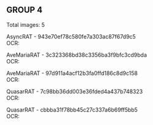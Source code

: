 ## GROUP 4
Total images: 5  

AsyncRAT - 943e70ef78c580fe7a303ac87f67d9c5  
OCR:   

AveMariaRAT - 3c323368bd38c3356ba3f9bfc3cd9bda  
OCR:   

AveMariaRAT - 97d911a4acf12b3fa0ffd186c8d9c158  
OCR:   

QuasarRAT - 7c98bb36dd003e36fded4a437b748323  
OCR:   

QuasarRAT - cbbba31f78bb45c27c337a6b69ff5bb5  
OCR:   

